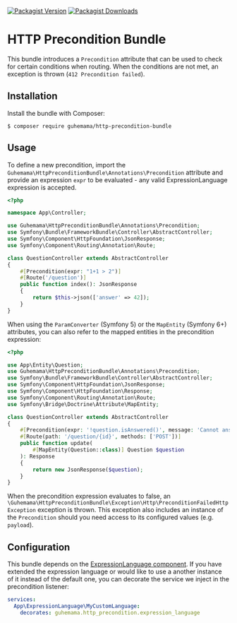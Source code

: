 [![Packagist Version](https://img.shields.io/packagist/v/guhemama/http-precondition-bundle)](https://packagist.org/packages/guhemama/http-precondition-bundle)
[![Packagist Downloads](https://img.shields.io/packagist/dm/guhemama/http-precondition-bundle)](https://packagist.org/packages/guhemama/http-precondition-bundle)

HTTP Precondition Bundle
================================
This bundle introduces a `Precondition` attribute that can be used
to check for certain conditions when routing. When the conditions are
not met, an exception is thrown (`412 Precondition failed`).

Installation
------------

Install the bundle with Composer: 
```
$ composer require guhemama/http-precondition-bundle
```

Usage
-----

To define a new precondition, import the `Guhemama\HttpPreconditionBundle\Annotations\Precondition`
attribute and provide an expression `expr` to be evaluated - any valid ExpressionLanguage expression is accepted.

```php
<?php

namespace App\Controller;

use Guhemama\HttpPreconditionBundle\Annotations\Precondition;
use Symfony\Bundle\FrameworkBundle\Controller\AbstractController;
use Symfony\Component\HttpFoundation\JsonResponse;
use Symfony\Component\Routing\Annotation\Route;

class QuestionController extends AbstractController
{
    #[Precondition(expr: "1+1 > 2")]
    #[Route('/question')]
    public function index(): JsonResponse
    {
        return $this->json(['answer' => 42]);
    }
}
```

When using the `ParamConverter` (Symfony 5) or the `MapEntity` (Symfony 6+) attributes,
you can also refer to the mapped entities in the precondition expression:

```php
<?php

use App\Entity\Question;
use Guhemama\HttpPreconditionBundle\Annotations\Precondition;
use Symfony\Bundle\FrameworkBundle\Controller\AbstractController;
use Symfony\Component\HttpFoundation\JsonResponse;
use Symfony\Component\HttpFoundation\Response;
use Symfony\Component\Routing\Annotation\Route;
use Symfony\Bridge\Doctrine\Attribute\MapEntity;

class QuestionController extends AbstractController
{
    #[Precondition(expr: '!question.isAnswered()', message: 'Cannot answer an already answered question.', payload: ['error' => 'QUESTION_ALREADY_ANSWERED'])]
    #[Route(path: '/question/{id}', methods: ['POST'])]
    public function update(
        #[MapEntity(Question::class)] Question $question
    ): Response
    {
        return new JsonResponse($question);
    }
}
```

When the precondition expression evaluates to false, an `\Guhemama\HttpPreconditionBundle\Exception\Http\PreconditionFailedHttpException` exception is thrown.
This exception also includes an instance of the `Precondition` should you need access to its configured values (e.g. `payload`). 

Configuration
-------------

This bundle depends on the [ExpressionLanguage component](https://github.com/symfony/expression-language).
If you have extended the expression language or would like to use
a another instance of it instead of the default one, you can decorate 
the service we inject in the precondition listener:

```yaml
services:
  App\ExpressionLanguage\MyCustomLanguage:
    decorates: guhemama.http_precondition.expression_language
```